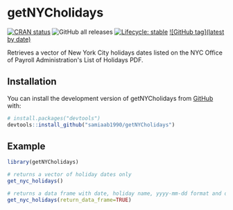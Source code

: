 # getNYCholidays

<!-- badges: start -->
[![CRAN status](https://www.r-pkg.org/badges/version/getNYCholidays)](https://CRAN.R-project.org/package=getNYCholidays)
![GitHub all releases](https://img.shields.io/github/downloads/samiaab1990/getNYCholidays/total)
[![Lifecycle: stable](https://img.shields.io/badge/lifecycle-stable-brightgreen.svg)](https://lifecycle.r-lib.org/articles/stages.html#stable)
[![GitHub tag](latest by date)](https://img.shields.io/github/v/tag/samiaab1990/getNYCholidays)

<!-- badges: end -->

Retrieves a vector of New York City holidays dates listed on the NYC Office of Payroll Administration's List of Holidays PDF. 

## Installation

You can install the development version of getNYCholidays from [GitHub](https://github.com/) with:

``` r
# install.packages("devtools")
devtools::install_github("samiaab1990/getNYCholidays")
```

## Example


``` r
library(getNYCholidays)

# returns a vector of holiday dates only
get_nyc_holidays()

# returns a data frame with date, holiday name, yyyy-mm-dd format and day of week
get_nyc_holidays(return_data_frame=TRUE)
```

